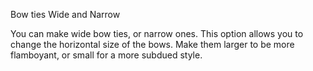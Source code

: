 
Bow ties Wide and Narrow

You can make wide bow ties, or narrow ones. This option allows you to change the horizontal size of the bows. Make them larger to be more flamboyant, or small for a more subdued style.